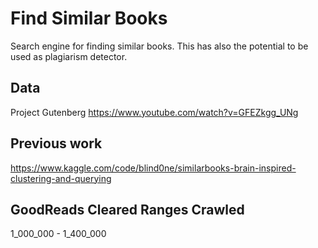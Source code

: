 # Find Similar Books

Search engine for finding similar books.
This has also the potential to be used as plagiarism detector.

## Data
Project Gutenberg
https://www.youtube.com/watch?v=GFEZkgg_UNg

## Previous work

https://www.kaggle.com/code/blind0ne/similarbooks-brain-inspired-clustering-and-querying

## GoodReads Cleared Ranges Crawled
1_000_000 - 1_400_000
